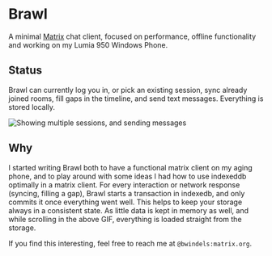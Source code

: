# Brawl

A minimal [Matrix](https://matrix.org/) chat client, focused on performance, offline functionality and working on my Lumia 950 Windows Phone.

## Status

Brawl can currently log you in, or pick an existing session, sync already joined rooms, fill gaps in the timeline, and send text messages. Everything is stored locally.

![Showing multiple sessions, and sending messages](https://bwindels.github.io/brawl-chat/images/brawl-sending.gif)

## Why

I started writing Brawl both to have a functional matrix client on my aging phone, and to play around with some ideas I had how to use indexeddb optimally in a matrix client. For every interaction or network response (syncing, filling a gap), Brawl starts a transaction in indexedb, and only commits it once everything went well. This helps to keep your storage always in a consistent state. As little data is kept in memory as well, and while scrolling in the above GIF, everything is loaded straight from the storage.

If you find this interesting, feel free to reach me at `@bwindels:matrix.org`.

